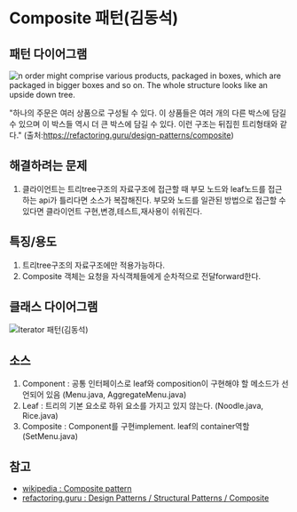 # Composite 패턴(김동석)

## 패턴 다이어그램

![n order might comprise various products, packaged in boxes, which are packaged in bigger boxes and so on. The whole structure looks like an upside down tree.](https://refactoring.guru/images/patterns/diagrams/composite/problem-en-2x.png?id=5c7d443ccce3e46c4308 "n order might comprise various products, packaged in boxes, which are packaged in bigger boxes and so on. The whole structure looks like an upside down tree.")

"하나의 주문은 여러 상품으로 구성될 수 있다. 이 상품들은 여러 개의 다른 박스에 담길 수 있으며 이 박스들 역시 더 큰 박스에 담길 수 있다. 이런 구조는 뒤집힌 트리형태와 같다."
(출처:https://refactoring.guru/design-patterns/composite)

## 해결하려는 문제
1. 클라이언트는 트리tree구조의 자료구조에 접근할 때 부모 노드와 leaf노드를 접근하는 api가 틀리다면 소스가 복잡해진다. 부모와 노드를 일관된 방법으로 접근할 수 있다면 클라이언트 구현,변경,테스트,재사용이 쉬워진다.

## 특징/용도
1. 트리tree구조의 자료구조에만 적용가능하다.
1. Composite 객체는 요청을 자식객체들에게 순차적으로 전달forward한다.
## 클래스 다이어그램

![Iterator 패턴(김동석)](https://www.plantuml.com/plantuml/png/ZL9DIyCm63wRNn46ikxGzZw7JFGmmSbG_q3Ql6kZJLEIjuEXWi9k2k9HKCyU5RpubsRt7qox3LQ_M0uXUV8yx_D-f6kGQSnbGlSHD4EbwUpsPJPvTwOVLvzt3yNagKL8B3XGa1cEgGGPW3Pr26F53I4eC06wgsIcZ43u9L8CZ8EcCM9cshuV2Oppm0kLz8Ca1sxEXFHFsOZjWH5HEc1eaqeD6Ifb3xHulYycRyNDu_JrccvoXk0qndPv_Rx7UPCsUxssb0sRC16f5GnP2BGFQKxFoKQM1ua8gNsW4U10Yn2SrXQvNENkH966oCRz9XefmIdZl8ITwatQRQuE4sOCFLIAszh_zPapZoom3kyOS9d5WJ3OAI_RbQ_vKxn-lijfdu31qg9IX8l92PMMkDCg-PMyS-6wzUuiSSzRrBu2b2MIUYyhV54I8JLtrzskXlGJhHkIBgJS_jGl "Iterator 패턴(김동석)")

## 소스
1. Component : 공통 인터페이스로 leaf와 composition이 구현해야 할 메소드가 선언되어 있음
(Menu.java, AggregateMenu.java)
1. Leaf : 트리의 기본 요소로 하위 요소를 가지고 있지 않는다.
(Noodle.java, Rice.java)
1. Composite : Component를 구현implement. leaf의 container역할
(SetMenu.java)

## 참고

* [wikipedia : Composite pattern](https://en.wikipedia.org/wiki/Composite_pattern)
* [refactoring.guru : Design Patterns / Structural Patterns / Composite](https://refactoring.guru/design-patterns/composite)
